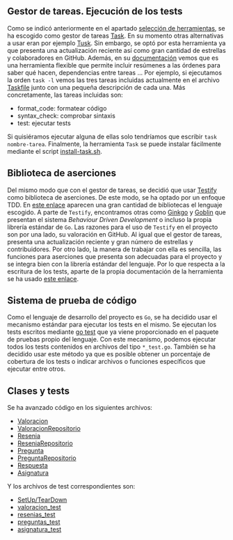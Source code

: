 ## Gestor de tareas. Ejecución de los tests

Como se indicó anteriormente en el apartado [selección de herramientas][herramientas], se ha escogido como gestor de tareas [Task](https://taskfile.dev/#/). En su momento otras alternativas a usar eran por ejemplo [Tusk](https://github.com/rliebz/tusk). Sin embargo, se optó por esta herramienta ya que presenta una actualización reciente así como gran cantidad de estrellas y colaboradores en GitHub. Además, en su [documentación](https://taskfile.dev/#/usage) vemos que es una herramienta flexible que permite incluir resúmenes a las órdenes para saber qué hacen, dependencias entre tareas ... Por ejemplo, si ejecutamos la orden `task -l` vemos las tres tareas incluidas actualmente en el archivo [Taskfile](./Taskfile.yml) junto con una pequeña descripción de cada una. Más concretamente, las tareas incluidas son:
* format_code:  formatear código
* syntax_check: comprobar sintaxis
* test:         ejecutar tests

Si quisiéramos ejecutar alguna de ellas solo tendríamos que escribir `task nombre-tarea`. Finalmente, la herramienta `Task` se puede instalar fácilmente mediante el script  [install-task.sh](https://github.com/PedroMFC/EvaluaUGR/blob/main/install-task.sh).

## Biblioteca de aserciones

Del mismo modo que con el gestor de tareas, se decidió que usar [Testify](https://github.com/stretchr/testify) como biblioteca de aserciones. De este modo, se ha optado por un enfoque TDD. En [este enlace](https://bmuschko.com/blog/go-testing-frameworks/) aparecen una gran cantidad de bibliotecas el lenguaje escogido. A parte de `Testify`, encontramos otras como [Ginkgo](https://github.com/onsi/ginkgo) y [Goblin](https://github.com/franela/goblin) que presentan el sistema *Behaviour Driven Development* o incluso la propia librería estándar de `Go`. Las razones para el uso de `Testify` en el proyecto son por una lado, su valoración en GitHub. Al igual que el gestor de tareas, presenta una actualización reciente y gran número de estrellas y contribuidores. Por otro lado, la manera de trabajar con ella es sencilla, las funciones para aserciones que presenta son adecuadas para el proyecto y se integra bien con la librería estándar del lenguaje. Por lo que respecta a la escritura de los tests, aparte de la propia documentación de la herramienta se ha usado [este enlace](http://www.inanzzz.com/index.php/post/2t08/using-setup-and-teardown-in-golang-unit-tests). 

## Sistema de prueba de código

Como el lenguaje de desarrollo del proyecto es `Go`, se ha decidido usar el mecanismo estándar para ejecutar los tests en el mismo. Se ejecutan los tests escritos mediante [go test](https://golang.org/pkg/cmd/go/internal/test/) que ya viene proporcionado en el paquete de pruebas propio del lenguaje. Con este mecanismo, podemos ejecutar todos los tests contenidos en archivos del tipo `*_test.go`. También se ha decidido usar este método ya que es posible obtener un porcentaje de cobertura de los tests o indicar archivos o funciones específicos que ejecutar entre otros. 


## Clases y tests

Se ha avanzado código en los siguientes archivos:

- [Valoracion](./internal/microval/modelsval/valoracion.go)
- [ValoracionRepositorio](./internal/microval/modelsval/valoracionrepositorio.go)
- [Resenia](./internal/microres/modelsres/resenia.go)
- [ReseniaRepositorio](./internal/microres/modelsres/reseniasrepositorio.go)
- [Pregunta](./internal/micropre/modelspre/pregunta.go)
- [PreguntaRepositorio](./internal/micropre/modelspre/preguntasrepositorio.go)
- [Respuesta](./internal/micropre/modelspre/respuesta.go)
- [Asignatura](./internal/asignatura/asig/asignatura.go)

Y los archivos de test correspondientes son:

- [SetUp/TearDown](./tests/testmain_test.go)
- [valoracion_test](./tests/valoracion_test.go)
- [resenias_test](./tests/resenias_test.go)
- [preguntas_test](./tests/preguntas_test.go)
- [asignatura_test](./tests/asignatura_test.go)


[configGitHub]: https://pedromfc.github.io/EvaluaUGR/docs/configuracion_github
[herramientas]: https://pedromfc.github.io/EvaluaUGR/docs/seleccion_herramientas
[problema]: https://pedromfc.github.io/EvaluaUGR/docs/problema
[arquitectura]: https://pedromfc.github.io/EvaluaUGR/docs/arquitectura
[issues]: https://github.com/PedroMFC/EvaluaUGR/issues
[planificacion]: https://pedromfc.github.io/EvaluaUGR/docs/planificación


[mAuxiliar]: https://github.com/PedroMFC/EvaluaUGR/milestone/2
[mPreguntas]: https://github.com/PedroMFC/EvaluaUGR/milestone/5
[mErrores]: https://github.com/PedroMFC/EvaluaUGR/milestone/3
[mEstructura]: https://github.com/PedroMFC/EvaluaUGR/milestone/7
[mResenias]: https://github.com/PedroMFC/EvaluaUGR/milestone/6
[mDocumentacion]: https://github.com/PedroMFC/EvaluaUGR/milestone/1
[mValoraciones]: https://github.com/PedroMFC/EvaluaUGR/milestone/4
[mTests]: https://github.com/PedroMFC/EvaluaUGR/milestone/8

[i1]: https://github.com/PedroMFC/EvaluaUGR/issues/1
[i2]: https://github.com/PedroMFC/EvaluaUGR/issues/2
[i3]: https://github.com/PedroMFC/EvaluaUGR/issues/3
[i4]: https://github.com/PedroMFC/EvaluaUGR/issues/4
[i5]: https://github.com/PedroMFC/EvaluaUGR/issues/5
[i6]: https://github.com/PedroMFC/EvaluaUGR/issues/6
[i7]: https://github.com/PedroMFC/EvaluaUGR/issues/7
[i8]: https://github.com/PedroMFC/EvaluaUGR/issues/8
[i9]: https://github.com/PedroMFC/EvaluaUGR/issues/9
[i10]: https://github.com/PedroMFC/EvaluaUGR/issues/10
[i11]: https://github.com/PedroMFC/EvaluaUGR/issues/11
[i12]: https://github.com/PedroMFC/EvaluaUGR/issues/12
[i13]: https://github.com/PedroMFC/EvaluaUGR/issues/13
[i14]: https://github.com/PedroMFC/EvaluaUGR/issues/14
[i15]: https://github.com/PedroMFC/EvaluaUGR/issues/15
[i16]: https://github.com/PedroMFC/EvaluaUGR/issues/16
[i17]: https://github.com/PedroMFC/EvaluaUGR/issues/17
[i18]: https://github.com/PedroMFC/EvaluaUGR/issues/18
[i19]: https://github.com/PedroMFC/EvaluaUGR/issues/19
[i20]: https://github.com/PedroMFC/EvaluaUGR/issues/20
[i21]: https://github.com/PedroMFC/EvaluaUGR/issues/21
[i22]: https://github.com/PedroMFC/EvaluaUGR/issues/22
[i23]: https://github.com/PedroMFC/EvaluaUGR/issues/23
[i24]: https://github.com/PedroMFC/EvaluaUGR/issues/24
[i25]: https://github.com/PedroMFC/EvaluaUGR/issues/25
[i26]: https://github.com/PedroMFC/EvaluaUGR/issues/26
[i27]: https://github.com/PedroMFC/EvaluaUGR/issues/27
[i28]: https://github.com/PedroMFC/EvaluaUGR/issues/28
[i29]: https://github.com/PedroMFC/EvaluaUGR/issues/29
[i30]: https://github.com/PedroMFC/EvaluaUGR/issues/30
[i31]: https://github.com/PedroMFC/EvaluaUGR/issues/31
[i32]: https://github.com/PedroMFC/EvaluaUGR/issues/32
[i33]: https://github.com/PedroMFC/EvaluaUGR/issues/33
[i34]: https://github.com/PedroMFC/EvaluaUGR/issues/34
[i35]: https://github.com/PedroMFC/EvaluaUGR/issues/35
[i36]: https://github.com/PedroMFC/EvaluaUGR/issues/36
[i37]: https://github.com/PedroMFC/EvaluaUGR/issues/37
[i38]: https://github.com/PedroMFC/EvaluaUGR/issues/38
[i39]: https://github.com/PedroMFC/EvaluaUGR/issues/39
[i40]: https://github.com/PedroMFC/EvaluaUGR/issues/40
[i41]: https://github.com/PedroMFC/EvaluaUGR/issues/41
[i42]: https://github.com/PedroMFC/EvaluaUGR/issues/42
[i43]: https://github.com/PedroMFC/EvaluaUGR/issues/43
[i44]: https://github.com/PedroMFC/EvaluaUGR/issues/44
[i45]: https://github.com/PedroMFC/EvaluaUGR/issues/45
[i46]: https://github.com/PedroMFC/EvaluaUGR/issues/46
[i47]: https://github.com/PedroMFC/EvaluaUGR/issues/47
[i48]: https://github.com/PedroMFC/EvaluaUGR/issues/48
[i49]: https://github.com/PedroMFC/EvaluaUGR/issues/49
[i50]: https://github.com/PedroMFC/EvaluaUGR/issues/50
[i51]: https://github.com/PedroMFC/EvaluaUGR/issues/51
[i52]: https://github.com/PedroMFC/EvaluaUGR/issues/52
[i53]: https://github.com/PedroMFC/EvaluaUGR/issues/53
[i54]: https://github.com/PedroMFC/EvaluaUGR/issues/54
[i55]: https://github.com/PedroMFC/EvaluaUGR/issues/55
[i56]: https://github.com/PedroMFC/EvaluaUGR/issues/56
[i57]: https://github.com/PedroMFC/EvaluaUGR/issues/57
[i58]: https://github.com/PedroMFC/EvaluaUGR/issues/58
[i59]: https://github.com/PedroMFC/EvaluaUGR/issues/59
[i60]: https://github.com/PedroMFC/EvaluaUGR/issues/60

